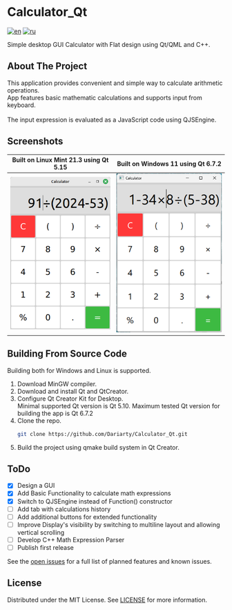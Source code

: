 # Calculator_Qt

[![en](https://img.shields.io/badge/lang-en-blue.svg)](https://github.com/Dariarty/Calculator_Qt/blob/main/README.md)
[![ru](https://img.shields.io/badge/lang-ru-red.svg)](https://github.com/Dariarty/Calculator_Qt/blob/main/README.ru.md)

Simple desktop GUI Calculator with Flat design using Qt/QML and C++.

## About The Project

This application provides convenient and simple way to calculate arithmetic operations. </br>
App features basic mathematic calculations and supports input from keyboard.  </br>
</br>
The input expression is evaluated as a JavaScript code using QJSEngine. </br>

## Screenshots

| Built on Linux Mint 21.3 using Qt 5.15 | Built on Windows 11 using Qt 6.7.2 |
| --- | --- |
![alt text](assets/screenshot_linuxmint.png) | ![alt text](assets/screenshot_windows11.png)

## Building From Source Code
Building both for Windows and Linux is supported. </br>
1.  Download MinGW compiler.</br>
2.  Download and install Qt and QtCreator.</br>
3.  Configure Qt Creator Kit for Desktop. </br>
    Minimal supported Qt version is Qt 5.10. Maximum tested Qt version for building the app is Qt 6.7.2 </br>
4.  Clone the repo.
     ```sh
     git clone https://github.com/Dariarty/Calculator_Qt.git
     ```
5.  Build the project using qmake build system in Qt Creator.</br>

## ToDo

- [x] Design a GUI
- [x] Add Basic Functionality to calculate math expressions
- [x] Switch to QJSEngine instead of Function() constructor
- [ ] Add tab with calculations history
- [ ] Add additional buttons for extended functionality
- [ ] Improve Display's visibility by switching to multiline layout and allowing vertical scrolling
- [ ] Develop C++ Math Expression Parser
- [ ] Publish first release

See the [open issues](https://github.com/Dariarty/Calculator_Qt/issues) for a full list of planned features and known issues.

## License

Distributed under the MIT License. See [LICENSE](LICENSE) for more information.
